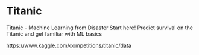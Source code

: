 # Titanic
Titanic - Machine Learning from Disaster Start here! Predict survival on the Titanic and get familiar with ML basics

https://www.kaggle.com/competitions/titanic/data
